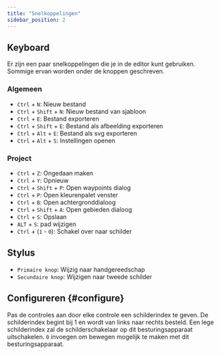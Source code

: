 ```yaml
---
title: "Snelkoppelingen"
sidebar_position: 2
---
```



## Keyboard

Er zijn een paar snelkoppelingen die je in de editor kunt gebruiken. Sommige ervan worden onder de knoppen geschreven.

### Algemeen

* `Ctrl` + `N`: Nieuw bestand
* `Ctrl` + `Shift` + `N`: Nieuw bestand van sjabloon
* `Ctrl` + `E`: Bestand exporteren
* `Ctrl` + `Shift` + `E`: Bestand als afbeelding exporteren
* `Ctrl` + `Alt` + `E`: Bestand als svg exporteren
* `Ctrl` + `Alt` + `S`: Instellingen openen

### Project

* `Ctrl` + `Z`: Ongedaan maken
* `Ctrl` + `Y`: Opnieuw
* `Ctrl` + `Shift` + `P`: Open waypoints dialog
* `Ctrl` + `P`: Open kleurenpalet venster
* `Ctrl` + `B`: Open achtergronddialoog
* `Ctrl` + `Shift` + `A`: Open gebieden dialoog
* `Ctrl` + `S`: Opslaan
* `ALT` + `S`: pad wijzigen
* `Ctrl` + (`1` - `0`): Schakel over naar schilder

## Stylus

* `Primaire knop`: Wijzig naar handgereedschap
* `Secundaire knop`: Wijzigen naar tweede schilder

## Configureren {#configure}

Pas de controles aan door elke controle een schilderindex te geven. De schilderindex begint bij 1 en wordt van links naar rechts besteld. Een lege schilderindex zal de schilderschakelaar op dit besturingsapparaat uitschakelen. `0` invoegen om bewegen mogelijk te maken met dit besturingsapparaat.
